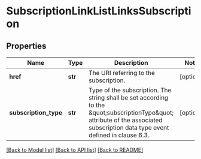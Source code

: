 # SubscriptionLinkListLinksSubscription

## Properties
Name | Type | Description | Notes
------------ | ------------- | ------------- | -------------
**href** | **str** | The URI referring to the subscription. | [optional] 
**subscription_type** | **str** | Type of the subscription. The string shall be set according to the \&quot;subscriptionType\&quot; attribute of the associated subscription data type event defined in clause 6.3. | [optional] 

[[Back to Model list]](../README.md#documentation-for-models) [[Back to API list]](../README.md#documentation-for-api-endpoints) [[Back to README]](../README.md)


